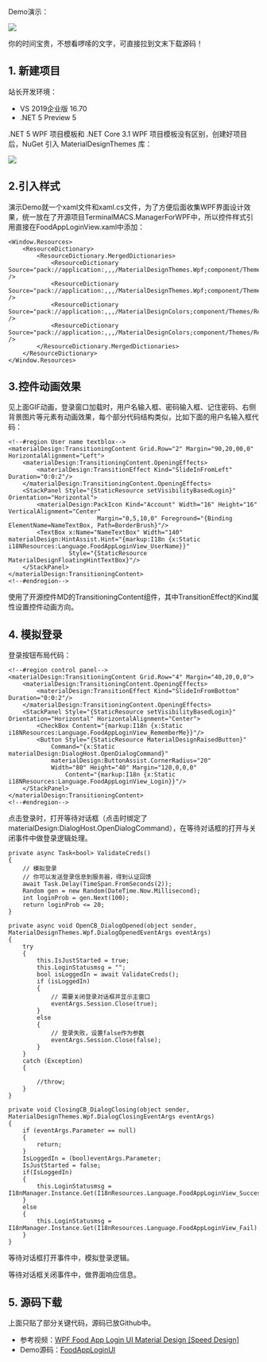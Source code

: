 Demo演示：

![](https://img1.d9tools.com/2020/06/0201.gif)

你的时间宝贵，不想看啰嗦的文字，可直接拉到文末下载源码！

## 1. 新建项目

站长开发环境：

- VS 2019企业版 16.70
- .NET 5 Preview 5

.NET 5 WPF 项目模板和 .NET Core 3.1 WPF 项目模板没有区别，创建好项目后，NuGet 引入 MaterialDesignThemes 库：

![](https://img1.d9tools.com/2020/06/0202.png)

## 2.引入样式

演示Demo就一个xaml文件和xaml.cs文件，为了方便后面收集WPF界面设计效果，统一放在了开源项目TerminalMACS.ManagerForWPF中，所以控件样式引用直接在FoodAppLoginView.xaml中添加：

```
<Window.Resources>
    <ResourceDictionary>
        <ResourceDictionary.MergedDictionaries>
            <ResourceDictionary Source="pack://application:,,,/MaterialDesignThemes.Wpf;component/Themes/MaterialDesignTheme.Light.xaml" />
            <ResourceDictionary Source="pack://application:,,,/MaterialDesignThemes.Wpf;component/Themes/MaterialDesignTheme.Defaults.xaml" />
            <ResourceDictionary Source="pack://application:,,,/MaterialDesignColors;component/Themes/Recommended/Primary/MaterialDesignColor.Amber.xaml" />
            <ResourceDictionary Source="pack://application:,,,/MaterialDesignColors;component/Themes/Recommended/Accent/MaterialDesignColor.Lime.xaml" />
        </ResourceDictionary.MergedDictionaries>
    </ResourceDictionary>
</Window.Resources>
```

## 3.控件动画效果

见上面GIF动画，登录窗口加载时，用户名输入框、密码输入框、记住密码、右侧背景图片等元素有动画效果，每个部分代码结构类似，比如下面的用户名输入框代码：

```
<!--#region User name textblox-->
<materialDesign:TransitioningContent Grid.Row="2" Margin="90,20,00,0" HorizontalAlignment="Left">
    <materialDesign:TransitioningContent.OpeningEffects>
        <materialDesign:TransitionEffect Kind="SlideInFromLeft" Duration="0:0:2"/>
    </materialDesign:TransitioningContent.OpeningEffects>
    <StackPanel Style="{StaticResource setVisibilityBasedLogin}" Orientation="Horizontal">
        <materialDesign:PackIcon Kind="Account" Width="16" Height="16" VerticalAlignment="Center"
                         Margin="0,5,10,0" Foreground="{Binding ElementName=NameTextBox, Path=BorderBrush}"/>
        <TextBox x:Name="NameTextBox" Width="140" materialDesign:HintAssist.Hint="{markup:I18n {x:Static i18NResources:Language.FoodAppLoginView_UserName}}"
                 Style="{StaticResource MaterialDesignFloatingHintTextBox}"/>
    </StackPanel>
</materialDesign:TransitioningContent>
<!--#endregion-->
```

使用了开源控件MD的TransitioningContent组件，其中TransitionEffect的Kind属性设置控件动画方向。

## 4. 模拟登录

登录按钮布局代码：

```
<!--#region control panel-->
<materialDesign:TransitioningContent Grid.Row="4" Margin="40,20,0,0">
    <materialDesign:TransitioningContent.OpeningEffects>
        <materialDesign:TransitionEffect Kind="SlideInFromBottom" Duration="0:0:2"/>
    </materialDesign:TransitioningContent.OpeningEffects>
    <StackPanel Style="{StaticResource setVisibilityBasedLogin}" Orientation="Horizontal" HorizontalAlignment="Center">
        <CheckBox Content="{markup:I18n {x:Static i18NResources:Language.FoodAppLoginView_RememberMe}}"/>
        <Button Style="{StaticResource MaterialDesignRaisedButton}"
            Command="{x:Static materialDesign:DialogHost.OpenDialogCommand}"
            materialDesign:ButtonAssist.CornerRadius="20"
            Width="80" Height="40" Margin="120,0,0,0"
                Content="{markup:I18n {x:Static i18NResources:Language.FoodAppLoginView_Login}}"/>
    </StackPanel>
</materialDesign:TransitioningContent>
<!--#endregion-->
```

点击登录时，打开等待对话框（点击时绑定了materialDesign:DialogHost.OpenDialogCommand），在等待对话框的打开与关闭事件中做登录逻辑处理。

```
private async Task<bool> ValidateCreds()
{
    // 模拟登录
    // 你可以发送登录信息到服务器，得到认证回馈
    await Task.Delay(TimeSpan.FromSeconds(2));
    Random gen = new Random(DateTime.Now.Millisecond);
    int loginProb = gen.Next(100);
    return loginProb <= 20;
}

private async void OpenCB_DialogOpened(object sender, MaterialDesignThemes.Wpf.DialogOpenedEventArgs eventArgs)
{
    try
    {
        this.IsJustStarted = true;
        this.LoginStatusmsg = "";
        bool isLoggedIn = await ValidateCreds();
        if (isLoggedIn)
        {
            // 需要关闭登录对话框并显示主窗口
            eventArgs.Session.Close(true);
        }
        else
        {
            // 登录失败，设置false作为参数
            eventArgs.Session.Close(false);
        }
    }
    catch (Exception)
    {

        //throw;
    }
}

private void ClosingCB_DialogClosing(object sender, MaterialDesignThemes.Wpf.DialogClosingEventArgs eventArgs)
{
    if (eventArgs.Parameter == null)
    {
        return;
    }
    IsLoggedIn = (bool)eventArgs.Parameter;
    IsJustStarted = false;
    if(IsLoggedIn)
    {
        this.LoginStatusmsg = I18nManager.Instance.Get(I18nResources.Language.FoodAppLoginView_Success).ToString();
    }
    else
    {
        this.LoginStatusmsg = I18nManager.Instance.Get(I18nResources.Language.FoodAppLoginView_Fail).ToString();
    }
}
```

等待对话框打开事件中，模拟登录逻辑。

等待对话框关闭事件中，做界面响应信息。

## 5. 源码下载

上面只贴了部分关键代码，源码已放Github中。

- 参考视频：[WPF Food App Login UI Material Design [Speed Design]](https://www.youtube.com/watch?v=1i5oWNvIYmo)
- Demo源码：[FoodAppLoginUI](https://github.com/dotnet9/TerminalMACS.ManagerForWPF/tree/master/src/TerminalMACS.TestDemo/Views/FoodAppLoginUI)